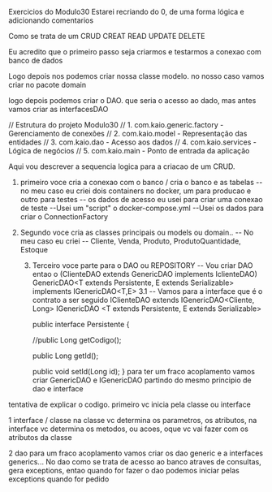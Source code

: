 Exercicios do Modulo30
Estarei recriando do 0, de uma forma lógica e adicionando comentarios

Como se trata de um CRUD
CREAT
READ
UPDATE
DELETE

Eu acredito que o primeiro passo seja criarmos e testarmos a conexao com banco de dados

Logo depois nos podemos criar nossa classe modelo. no nosso caso vamos criar no pacote domain

logo depois podemos criar o DAO. que seria o acesso ao dado, mas antes vamos criar as interfacesDAO


// Estrutura do projeto Modulo30
// 1. com.kaio.generic.factory - Gerenciamento de conexões
// 2. com.kaio.model - Representação das entidades
// 3. com.kaio.dao - Acesso aos dados
// 4. com.kaio.services - Lógica de negócios
// 5. com.kaio.main - Ponto de entrada da aplicação

Aqui vou descrever a sequencia logica para a criacao de um CRUD. 
1. primeiro voce cria a conexao com o banco / cria o banco e as tabelas 
    -- no meu caso eu criei dois containers no docker, um para producao e outro para testes
    -- os dados de acesso eu usei para criar uma conexao de teste
--Usei um "script" o docker-compose.yml
--Usei os dados para criar o ConnectionFactory

2. Segundo voce cria as classes principais ou models ou domain..
    -- No meu caso eu criei 
        -- Cliente, Venda, Produto, ProdutoQuantidade, Estoque

   3. Terceiro voce parte para o DAO ou REPOSITORY
      -- Vou criar DAO entao o (ClienteDAO extends GenericDAO implements IclienteDAO)
                                                   GenericDAO<T extends Persistente, E extends Serializable> implements IGenericDAO<T,E>
         3.1 -- Vamos para a interface que é o contrato a ser seguido
                   IClienteDAO extends IGenericDAO<Cliente, Long>
                                       IGenericDAO <T extends Persistente, E extends Serializable>
   
      public interface Persistente {

      //public Long getCodigo();

      public Long getId();

      public void setId(Long id);
      }
para ter um fraco acoplamento vamos criar GenericDAO e IGenericDAO
partindo do mesmo principio de dao e interface


tentativa de explicar o codigo. primeiro vc inicia pela classe ou interface

1 interface / classe 
na classe vc determina os parametros, os atributos, 
na interface vc determina os metodos, ou acoes, oque vc vai fazer com os atributos da classe

2 dao
para um fraco acoplamento vamos criar os dao generic e a interfaces generics...
No dao como se trata de acesso ao banco atraves de consultas, gera exceptions, 
entao quando for fazer o dao podemos iniciar pelas exceptions quando for pedido



































